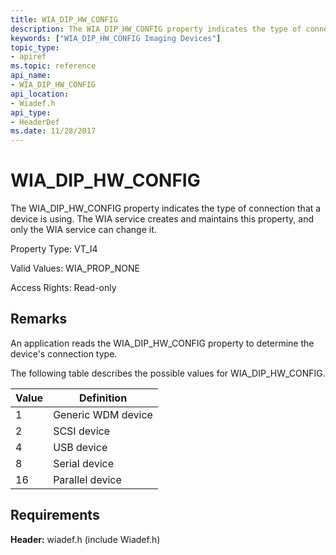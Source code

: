 ```yaml
---
title: WIA_DIP_HW_CONFIG
description: The WIA_DIP_HW_CONFIG property indicates the type of connection that a device is using. The WIA service creates and maintains this property, and only the WIA service can change it.
keywords: ["WIA_DIP_HW_CONFIG Imaging Devices"]
topic_type:
- apiref
ms.topic: reference
api_name:
- WIA_DIP_HW_CONFIG
api_location:
- Wiadef.h
api_type:
- HeaderDef
ms.date: 11/28/2017
---
```


# WIA_DIP_HW_CONFIG

The WIA_DIP_HW_CONFIG property indicates the type of connection that a device is using. The WIA service creates and maintains this property, and only the WIA service can change it.

Property Type: VT_I4

Valid Values: WIA_PROP_NONE

Access Rights: Read-only

## Remarks

An application reads the WIA_DIP_HW_CONFIG property to determine the device's connection type.

The following table describes the possible values for WIA_DIP_HW_CONFIG.

| Value | Definition |
|--|--|
| 1 | Generic WDM device |
| 2 | SCSI device |
| 4 | USB device |
| 8 | Serial device |
| 16 | Parallel device |

## Requirements

**Header:** wiadef.h (include Wiadef.h)
